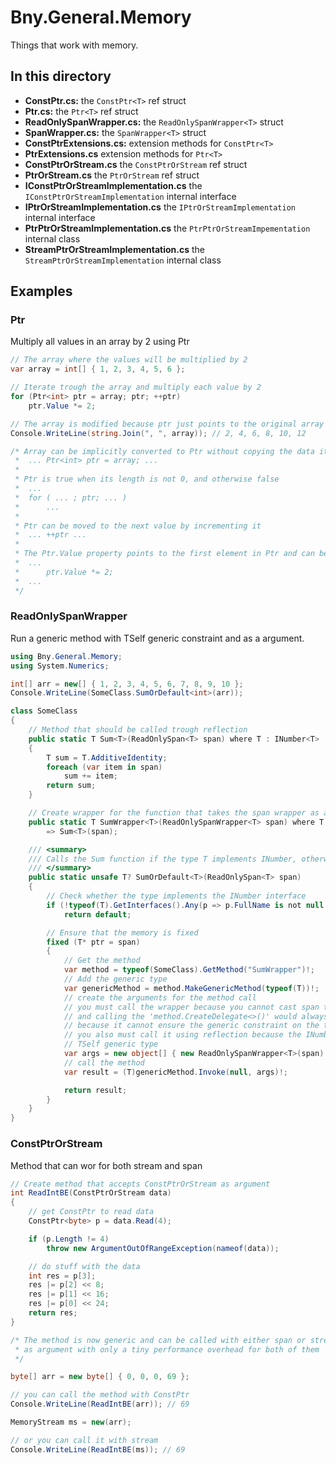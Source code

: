 # Bny.General.Memory
Things that work with memory.

## In this directory
- **ConstPtr.cs:** the `ConstPtr<T>` ref struct
- **Ptr.cs:** the `Ptr<T>` ref struct
- **ReadOnlySpanWrapper.cs:** the `ReadOnlySpanWrapper<T>` struct
- **SpanWrapper.cs:** the `SpanWrapper<T>` struct
- **ConstPtrExtensions.cs:** extension methods for `ConstPtr<T>`
- **PtrExtensions.cs** extension methods for `Ptr<T>`
- **ConstPtrOrStream.cs** the `ConstPtrOrStream` ref struct
- **PtrOrStream.cs** the `PtrOrStream` ref struct
- **IConstPtrOrStreamImplementation.cs** the `IConstPtrOrStreamImplementation` internal interface
- **IPtrOrStreamImplementation.cs** the `IPtrOrStreamImplementation` internal interface
- **PtrPtrOrStreamImplementation.cs** the `PtrPtrOrStreamImpementation` internal class
- **StreamPtrOrStreamImplementation.cs** the `StreamPtrOrStreamImplementation` internal class

## Examples
### Ptr
Multiply all values in an array by 2 using Ptr
```C#
// The array where the values will be multiplied by 2
var array = int[] { 1, 2, 3, 4, 5, 6 };

// Iterate trough the array and multiply each value by 2
for (Ptr<int> ptr = array; ptr; ++ptr)
    ptr.Value *= 2;

// The array is modified because ptr just points to the original array
Console.WriteLine(string.Join(", ", array)); // 2, 4, 6, 8, 10, 12

/* Array can be implicitly converted to Ptr without copying the data itself (similar to Span)
 *  ... Ptr<int> ptr = array; ...
 * 
 * Ptr is true when its length is not 0, and otherwise false
 *  ...
 *  for ( ... ; ptr; ... )
 *      ...
 *
 * Ptr can be moved to the next value by incrementing it
 *  ... ++ptr ...
 *
 * The Ptr.Value property points to the first element in Ptr and can be modified
 *  ...
 *      ptr.Value *= 2;
 *  ...
 */
```

### ReadOnlySpanWrapper
Run a generic method with TSelf generic constraint and as a argument.
```C#
using Bny.General.Memory;
using System.Numerics;

int[] arr = new[] { 1, 2, 3, 4, 5, 6, 7, 8, 9, 10 };
Console.WriteLine(SomeClass.SumOrDefault<int>(arr));

class SomeClass
{
    // Method that should be called trough reflection
    public static T Sum<T>(ReadOnlySpan<T> span) where T : INumber<T>
    {
        T sum = T.AdditiveIdentity;
        foreach (var item in span)
            sum += item;
        return sum;
    }

    // Create wrapper for the function that takes the span wrapper as argument
    public static T SumWrapper<T>(ReadOnlySpanWrapper<T> span) where T : INumber<T>
        => Sum<T>(span);

    /// <summary>
    /// Calls the Sum function if the type T implements INumber, otherwise returns default value
    /// </summary>
    public static unsafe T? SumOrDefault<T>(ReadOnlySpan<T> span)
    {
        // Check whether the type implements the INumber interface
        if (!typeof(T).GetInterfaces().Any(p => p.FullName is not null && p.FullName.Contains("System.Numerics.INumber")))
            return default;

        // Ensure that the memory is fixed
        fixed (T* ptr = span)
        {
            // Get the method
            var method = typeof(SomeClass).GetMethod("SumWrapper")!;
            // Add the generic type
            var genericMethod = method.MakeGenericMethod(typeof(T))!;
            // create the arguments for the method call
            // you must call the wrapper because you cannot cast span to object
            // and calling the 'method.CreateDelegate<>()' would always throw exception
            // because it cannot ensure the generic constraint on the type
            // you also must call it using reflection because the INumber has the
            // TSelf generic type
            var args = new object[] { new ReadOnlySpanWrapper<T>(span) };
            // call the method
            var result = (T)genericMethod.Invoke(null, args)!;

            return result;
        }
    }
}
```

### ConstPtrOrStream
Method that can wor for both stream and span
```C#
// Create method that accepts ConstPtrOrStream as argument
int ReadIntBE(ConstPtrOrStream data)
{
    // get ConstPtr to read data
    ConstPtr<byte> p = data.Read(4);

    if (p.Length != 4)
        throw new ArgumentOutOfRangeException(nameof(data));

    // do stuff with the data
    int res = p[3];
    res |= p[2] << 8;
    res |= p[1] << 16;
    res |= p[0] << 24;
    return res;
}

/* The method is now generic and can be called with either span or stream
 * as argument with only a tiny performance overhead for both of them
 */

byte[] arr = new byte[] { 0, 0, 0, 69 };

// you can call the method with ConstPtr
Console.WriteLine(ReadIntBE(arr)); // 69

MemoryStream ms = new(arr);

// or you can call it with stream
Console.WriteLine(ReadIntBE(ms)); // 69
```
